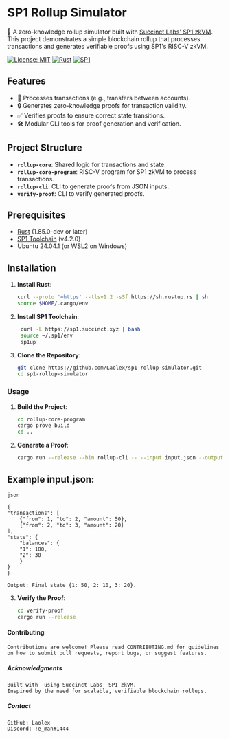 # SP1 Rollup Simulator

🚀 A zero-knowledge rollup simulator built with [Succinct Labs' SP1 zkVM](https://github.com/succinctlabs/sp1). This project demonstrates a simple blockchain rollup that processes transactions and generates verifiable proofs using SP1's RISC-V zkVM.

[![License: MIT](https://img.shields.io/badge/License-MIT-yellow.svg)](https://opensource.org/licenses/MIT)
[![Rust](https://img.shields.io/badge/Rust-1.85.0-orange)](https://www.rust-lang.org/)
[![SP1](https://img.shields.io/badge/SP1-v4.2.0-blue)](https://github.com/succinctlabs/sp1)

## Features
- 💸 Processes transactions (e.g., transfers between accounts).
- 🔒 Generates zero-knowledge proofs for transaction validity.
- ✅ Verifies proofs to ensure correct state transitions.
- 🛠️ Modular CLI tools for proof generation and verification.

## Project Structure
- **`rollup-core`**: Shared logic for transactions and state.
- **`rollup-core-program`**: RISC-V program for SP1 zkVM to process transactions.
- **`rollup-cli`**: CLI to generate proofs from JSON inputs.
- **`verify-proof`**: CLI to verify generated proofs.

## Prerequisites
- [Rust](https://www.rust-lang.org/tools/install) (1.85.0-dev or later)
- [SP1 Toolchain](https://sp1.succinct.xyz/) (v4.2.0)
- Ubuntu 24.04.1 (or WSL2 on Windows)

## Installation
1. **Install Rust**:
   ```bash
   curl --proto '=https' --tlsv1.2 -sSf https://sh.rustup.rs | sh
   source $HOME/.cargo/env

2. **Install SP1 Toolchain**:
   ```bash
    curl -L https://sp1.succinct.xyz | bash
    source ~/.sp1/env
    sp1up

3. **Clone the Repository**:
    ```bash
    git clone https://github.com/Laolex/sp1-rollup-simulator.git
    cd sp1-rollup-simulator

### Usage
1. **Build the Project**:
    ```bash
    cd rollup-core-program
    cargo prove build
    cd ..

2. **Generate a Proof**:
    ```bash
    cargo run --release --bin rollup-cli -- --input input.json --output proof.json

## Example input.json:
    json

    {
    "transactions": [
        {"from": 1, "to": 2, "amount": 50},
        {"from": 2, "to": 3, "amount": 20}
    ],
    "state": {
        "balances": {
        "1": 100,
        "2": 30
        }
    }
    }

    Output: Final state {1: 50, 2: 10, 3: 20}.
3. **Verify the Proof**:
    ```bash
    cd verify-proof
    cargo run --release

#### Contributing
    Contributions are welcome! Please read CONTRIBUTING.md for guidelines on how to submit pull requests, report bugs, or suggest features.

##### Acknowledgments
    Built with  using Succinct Labs' SP1 zkVM.
    Inspired by the need for scalable, verifiable blockchain rollups.

##### Contact
    GitHub: Laolex
    Discord: !e_man#1444






